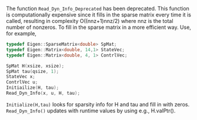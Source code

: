 The function `Read_Dyn_Info_Deprecated` has been deprecated. This function is computationally expensive since it fills in the sparse matrix every time it is called, resulting in complexity O((nnz+1)nnz/2) where nnz is the total number of nonzeros. To fill in the sparse matrix in a more efficient way. Use, for example,
```cpp
typedef Eigen::SparseMatrix<double> SpMat;
typedef Eigen::Matrix<double, 14,1> StateVec;
typedef Eigen::Matrix<double, 4, 1> ContrlVec;

SpMat H(xsize, xsize);
SpMat tau(qsize, 1);
StateVec x;
ContrlVec u;
Initiailize(H, tau);
Read_Dyn_Info(x, u, H, tau);
```

`Initialize(H,tau)` looks for sparsity info for H and tau and fill in with zeros. `Read_Dyn_Info()` updates with runtime values by using e.g., H.valPtr().